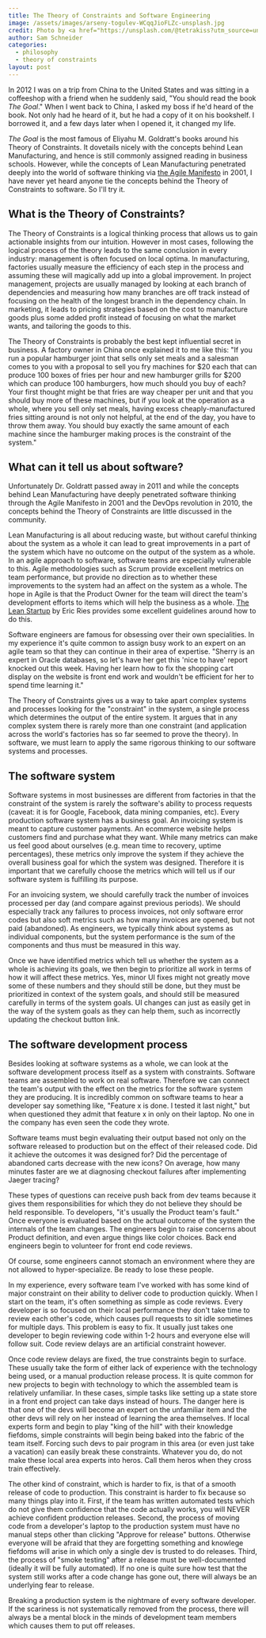 ```yaml
---
title: The Theory of Constraints and Software Engineering
image: /assets/images/arseny-togulev-WCqqJioFLZc-unsplash.jpg
credit: Photo by <a href="https://unsplash.com/@tetrakiss?utm_source=unsplash&utm_medium=referral&utm_content=creditCopyText">Arseny Togulev</a> on <a href="https://unsplash.com/photos/WCqqJioFLZc?utm_source=unsplash&utm_medium=referral&utm_content=creditCopyText">Unsplash</a>
author: Sam Schneider
categories:
  - philosophy
  - theory of constraints
layout: post
---
```


In 2012 I was on a trip from China to the United States and was sitting in a coffeeshop with a friend when he suddenly said, "You should read the book *The Goal*." When I went back to China, I asked my boss if he'd heard of the book. Not only had he heard of it, but he had a copy of it on his bookshelf. I borrowed it, and a few days later when I opened it, it changed my life.

*The Goal* is the most famous of Eliyahu M. Goldratt's books around his Theory of Constraints. It dovetails nicely with the concepts behind Lean Manufacturing, and hence is still commonly assigned reading in business schools. However, while the concepts of Lean Manufacturing penetrated deeply into the world of software thinking via [the Agile Manifesto](https://agilemanifesto.org/) in 2001, I have never yet heard anyone tie the concepts behind the Theory of Constraints to software. So I'll try it.

## What is the Theory of Constraints?

The Theory of Constraints is a logical thinking process that allows us to gain actionable insights from our intuition. However in most cases, following the logical process of the theory leads to the same conclusion in every industry: management is often focused on local optima. In manufacturing, factories usually measure the efficiency of each step in the process and assuming these will magically add up into a global improvement. In project management, projects are usually managed by looking at each branch of dependencies and measuring how many branches are off track instead of focusing on the health of the longest branch in the dependency chain. In marketing, it leads to pricing strategies based on the cost to manufacture goods plus some added profit instead of focusing on what the market wants, and tailoring the goods to this.

The Theory of Constraints is probably the best kept influential secret in business. A factory owner in China once explained it to me like this: "If you run a popular hamburger joint that sells only set meals and a salesman comes to you with a proposal to sell you fry machines for $20 each that can produce 100 boxes of fries per hour and new hamburger grills for $200 which can produce 100 hamburgers, how much should you buy of each? Your first thought might be that fries are way cheaper per unit and that you should buy more of these machines, but if you look at the operation as a whole, where you sell only set meals, having excess cheaply-manufactured fries sitting around is not only not helpful, at the end of the day, you have to throw them away. You should buy exactly the same amount of each machine since the hamburger making proces is the constraint of the system."

## What can it tell us about software?

Unfortunately Dr. Goldratt passed away in 2011 and while the concepts behind Lean Manufacturing have deeply penetrated software thinking through the Agile Manifesto in 2001 and the DevOps revolution in 2010, the concepts behind the Theory of Constraints are little discussed in the community.

Lean Manufacturing is all about reducing waste, but without careful thinking about the system as a whole it can lead to great improvements in a part of the system which have no outcome on the output of the system as a whole. In an agile approach to software, software teams are especially vulnerable to this. Agile methodologies such as Scrum provide excellent metrics on team performance, but provide no direction as to whether these improvements to the system had an affect on the system as a whole. The hope in Agile is that the Product Owner for the team will direct the team's development efforts to items which will help the business as a whole. [The Lean Startup](https://www.amazon.com/Lean-Startup-Entrepreneurs-Continuous-Innovation/dp/0670921602) by Eric Ries provides some excellent guidelines around how to do this.

Software engineers are famous for obsessing over their own specialities. In my experience it's quite common to assign busy work to an expert on an agile team so that they can continue in their area of expertise. "Sherry is an expert in Oracle databases, so let's have her get this 'nice to have' report knocked out this week. Having her learn how to fix the shopping cart display on the website is front end work and wouldn't be efficient for her to spend time learning it."

The Theory of Constraints gives us a way to take apart complex systems and processes looking for the "constraint" in the system, a single process which determines the output of the entire system. It argues that in any complex system there is rarely more than one constraint (and application across the world's factories has so far seemed to prove the theory). In software, we must learn to apply the same rigorous thinking to our software systems and processes.

## The software system

Software systems in most businesses are different from factories in that the constraint of the system is rarely the software's ability to process requests (caveat: it is for Google, Facebook, data mining companies, etc). Every production software system has a business goal. An invoicing system is meant to capture customer payments. An ecommerce website helps customers find and purchase what they want. While many metrics can make us feel good about ourselves (e.g. mean time to recovery, uptime percentages), these metrics only improve the system if they achieve the overall business goal for which the system was designed. Therefore it is important that we carefully choose the metrics which will tell us if our software system is fulfilling its purpose.

For an invoicing system, we should carefully track the number of invoices processed per day (and compare against previous periods). We should especially track any failures to process invoices, not only software error codes but also soft metrics such as how many invoices are opened, but not paid (abandoned). As engineers, we typically think about systems as individual components, but the system performance is the sum of the components and thus must be measured in this way.

Once we have identified metrics which tell us whether the system as a whole is achieving its goals, we then begin to prioritize all work in terms of how it will affect these metrics. Yes, minor UI fixes might not greatly move some of these numbers and they should still be done, but they must be prioritized in context of the system goals, and should still be measured carefully in terms of the system goals. UI changes can just as easily get in the way of the system goals as they can help them, such as incorrectly updating the checkout button link.

## The software development process

Besides looking at software systems as a whole, we can look at the software development process itself as a system with constraints. Software teams are assembled to work on real software. Therefore we can connect the team's output with the effect on the metrics for the software system they are producing. It is incredibly common on software teams to hear a developer say something like, "Feature x is done. I tested it last night," but when questioned they admit that feature x in only on their laptop. No one in the company has even seen the code they wrote.

Software teams must begin evaluating their output based not only on the software released to production but on the effect of their released code. Did it achieve the outcomes it was designed for? Did the percentage of abandoned carts decrease with the new icons? On average, how many minutes faster are we at diagnosing checkout failures after implementing Jaeger tracing?

These types of questions can receive push back from dev teams because it gives them responsibilities for which they do not believe they should be held responsible. To developers, "it's usually the Product team's fault." Once everyone is evaluated based on the actual outcome of the system the internals of the team changes. The engineers begin to raise concerns about Product definition, and even argue things like color choices. Back end engineers begin to volunteer for front end code reviews.

Of course, some engineers cannot stomach an environment where they are not allowed to hyper-specialize. Be ready to lose these people.

In my experience, every software team I've worked with has some kind of major constraint on their ability to deliver code to production quickly. When I start on the team, it's often something as simple as code reviews. Every developer is so focused on their local performance they don't take time to review each other's code, which causes pull requests to sit idle sometimes for multiple days. This problem is easy to fix. It usually just takes one developer to begin reviewing code within 1-2 hours and everyone else will follow suit. Code review delays are an artificial constraint however.

Once code review delays are fixed, the true constraints begin to surface. These usually take the form of either lack of experience with the technology being used, or a manual production release process. It is quite common for new projects to begin with technology to which the assembled team is relatively unfamiliar. In these cases, simple tasks like setting up a state store in a front end project can take days instead of hours. The danger here is that one of the devs will become an expert on the unfamiliar item and the other devs will rely on her instead of learning the area themselves. If local experts form and begin to play "king of the hill" with their knowledge fiefdoms, simple constraints will begin being baked into the fabric of the team itself. Forcing such devs to pair program in this area (or even just take a vacation) can easily break these constraints. Whatever you do, do not make these local area experts into heros. Call them heros when they cross train effectively.

The other kind of constraint, which is harder to fix, is that of a smooth release of code to production. This constraint is harder to fix because so many things play into it. First, if the team has written automated tests which do not give them confidence that the code actually works, you will NEVER achieve confident production releases. Second, the process of moving code from a developer's laptop to the production system must have no manual steps other than clicking "Approve for release" buttons. Otherwise everyone will be afraid that they are forgetting something and knowlege fiefdoms will arise in which only a single dev is trusted to do releases. Third, the process of "smoke testing" after a release must be well-documented (ideally it will be fully automated). If no one is quite sure how test that the system still works after a code change has gone out, there will always be an underlying fear to release.

Breaking a production system is the nightmare of every software developer. If the scariness is not systematically removed from the process, there will always be a mental block in the minds of development team members which causes them to put off releases.
